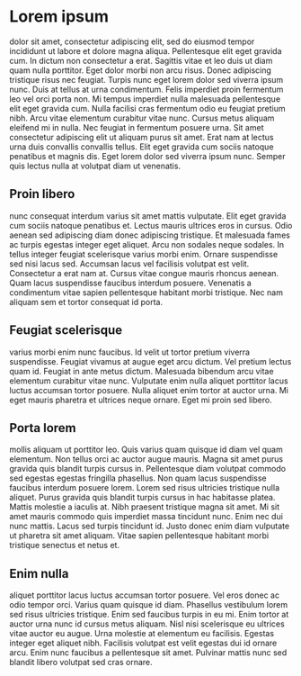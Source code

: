 # Lorem ipsum 

dolor sit amet, consectetur adipiscing elit, sed do eiusmod tempor incididunt ut labore et dolore magna aliqua. Pellentesque elit eget gravida cum. In dictum non consectetur a erat. Sagittis vitae et leo duis ut diam quam nulla porttitor. Eget dolor morbi non arcu risus. Donec adipiscing tristique risus nec feugiat. Turpis nunc eget lorem dolor sed viverra ipsum nunc. Duis at tellus at urna condimentum. Felis imperdiet proin fermentum leo vel orci porta non. Mi tempus imperdiet nulla malesuada pellentesque elit eget gravida cum. Nulla facilisi cras fermentum odio eu feugiat pretium nibh. Arcu vitae elementum curabitur vitae nunc. Cursus metus aliquam eleifend mi in nulla. Nec feugiat in fermentum posuere urna. Sit amet consectetur adipiscing elit ut aliquam purus sit amet. Erat nam at lectus urna duis convallis convallis tellus. Elit eget gravida cum sociis natoque penatibus et magnis dis. Eget lorem dolor sed viverra ipsum nunc. Semper quis lectus nulla at volutpat diam ut venenatis.

## Proin libero 
nunc consequat interdum varius sit amet mattis vulputate. Elit eget gravida cum sociis natoque penatibus et. Lectus mauris ultrices eros in cursus. Odio aenean sed adipiscing diam donec adipiscing tristique. Et malesuada fames ac turpis egestas integer eget aliquet. Arcu non sodales neque sodales. In tellus integer feugiat scelerisque varius morbi enim. Ornare suspendisse sed nisi lacus sed. Accumsan lacus vel facilisis volutpat est velit. Consectetur a erat nam at. Cursus vitae congue mauris rhoncus aenean. Quam lacus suspendisse faucibus interdum posuere. Venenatis a condimentum vitae sapien pellentesque habitant morbi tristique. Nec nam aliquam sem et tortor consequat id porta.

## Feugiat scelerisque 
varius morbi enim nunc faucibus. Id velit ut tortor pretium viverra suspendisse. Feugiat vivamus at augue eget arcu dictum. Vel pretium lectus quam id. Feugiat in ante metus dictum. Malesuada bibendum arcu vitae elementum curabitur vitae nunc. Vulputate enim nulla aliquet porttitor lacus luctus accumsan tortor posuere. Nulla aliquet enim tortor at auctor urna. Mi eget mauris pharetra et ultrices neque ornare. Eget mi proin sed libero.

## Porta lorem 
mollis aliquam ut porttitor leo. Quis varius quam quisque id diam vel quam elementum. Non tellus orci ac auctor augue mauris. Magna sit amet purus gravida quis blandit turpis cursus in. Pellentesque diam volutpat commodo sed egestas egestas fringilla phasellus. Non quam lacus suspendisse faucibus interdum posuere lorem. Lorem sed risus ultricies tristique nulla aliquet. Purus gravida quis blandit turpis cursus in hac habitasse platea. Mattis molestie a iaculis at. Nibh praesent tristique magna sit amet. Mi sit amet mauris commodo quis imperdiet massa tincidunt nunc. Enim nec dui nunc mattis. Lacus sed turpis tincidunt id. Justo donec enim diam vulputate ut pharetra sit amet aliquam. Vitae sapien pellentesque habitant morbi tristique senectus et netus et.

## Enim nulla 
aliquet porttitor lacus luctus accumsan tortor posuere. Vel eros donec ac odio tempor orci. Varius quam quisque id diam. Phasellus vestibulum lorem sed risus ultricies tristique. Enim sed faucibus turpis in eu mi. Enim tortor at auctor urna nunc id cursus metus aliquam. Nisl nisi scelerisque eu ultrices vitae auctor eu augue. Urna molestie at elementum eu facilisis. Egestas integer eget aliquet nibh. Facilisis volutpat est velit egestas dui id ornare arcu. Enim nunc faucibus a pellentesque sit amet. Pulvinar mattis nunc sed blandit libero volutpat sed cras ornare.